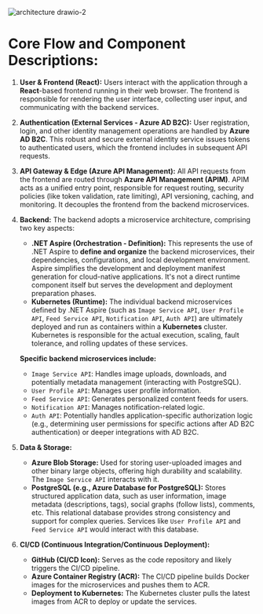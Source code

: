 ![architecture drawio-2](https://github.com/user-attachments/assets/aa5efa01-2e32-4c15-86cd-56a6ecb3e4c7)
# Core Flow and Component Descriptions:

1.  **User & Frontend (React):**
    Users interact with the application through a **React**-based frontend running in their web browser. The frontend is responsible for rendering the user interface, collecting user input, and communicating with the backend services.

2.  **Authentication (External Services - Azure AD B2C):**
    User registration, login, and other identity management operations are handled by **Azure AD B2C**. This robust and secure external identity service issues tokens to authenticated users, which the frontend includes in subsequent API requests.

3.  **API Gateway & Edge (Azure API Management):**
    All API requests from the frontend are routed through **Azure API Management (APIM)**. APIM acts as a unified entry point, responsible for request routing, security policies (like token validation, rate limiting), API versioning, caching, and monitoring. It decouples the frontend from the backend microservices.

4.  **Backend:**
    The backend adopts a microservice architecture, comprising two key aspects:
    *   **.NET Aspire (Orchestration - Definition):** This represents the use of .NET Aspire to **define and organize** the backend microservices, their dependencies, configurations, and local development environment. Aspire simplifies the development and deployment manifest generation for cloud-native applications. It's not a direct runtime component itself but serves the development and deployment preparation phases.
    *   **Kubernetes (Runtime):** The individual backend microservices defined by .NET Aspire (such as `Image Service API`, `User Profile API`, `Feed Service API`, `Notification API`, `Auth API`) are ultimately deployed and run as containers within a **Kubernetes** cluster. Kubernetes is responsible for the actual execution, scaling, fault tolerance, and rolling updates of these services.

    **Specific backend microservices include:**
    *   `Image Service API`: Handles image uploads, downloads, and potentially metadata management (interacting with PostgreSQL).
    *   `User Profile API`: Manages user profile information.
    *   `Feed Service API`: Generates personalized content feeds for users.
    *   `Notification API`: Manages notification-related logic.
    *   `Auth API`: Potentially handles application-specific authorization logic (e.g., determining user permissions for specific actions after AD B2C authentication) or deeper integrations with AD B2C.

5.  **Data & Storage:**
    *   **Azure Blob Storage:** Used for storing user-uploaded images and other binary large objects, offering high durability and scalability. The `Image Service API` interacts with it.
    *   **PostgreSQL (e.g., Azure Database for PostgreSQL):** Stores structured application data, such as user information, image metadata (descriptions, tags), social graphs (follow lists), comments, etc. This relational database provides strong consistency and support for complex queries. Services like `User Profile API` and `Feed Service API` would interact with this database.

6.  **CI/CD (Continuous Integration/Continuous Deployment):**
    *   **GitHub (CI/CD Icon):** Serves as the code repository and likely triggers the CI/CD pipeline.
    *   **Azure Container Registry (ACR):** The CI/CD pipeline builds Docker images for the microservices and pushes them to ACR.
    *   **Deployment to Kubernetes:** The Kubernetes cluster pulls the latest images from ACR to deploy or update the services.
